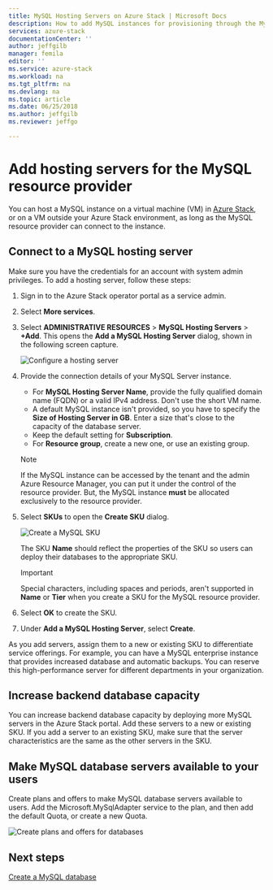 ```yaml
---
title: MySQL Hosting Servers on Azure Stack | Microsoft Docs
description: How to add MySQL instances for provisioning through the MySQL Adapter Resource Provider
services: azure-stack
documentationCenter: ''
author: jeffgilb
manager: femila
editor: ''
ms.service: azure-stack
ms.workload: na
ms.tgt_pltfrm: na
ms.devlang: na
ms.topic: article
ms.date: 06/25/2018
ms.author: jeffgilb
ms.reviewer: jeffgo

---
```


# Add hosting servers for the MySQL resource provider

You can host a MySQL instance on a virtual machine (VM) in [Azure Stack](azure-stack-poc.md), or on a VM outside your Azure Stack environment, as long as the MySQL resource provider can connect to the instance.

## Connect to a MySQL hosting server

Make sure you have the credentials for an account with system admin privileges. To add a hosting server, follow these steps:

1. Sign in to the Azure Stack operator portal as a service admin.
2. Select **More services**.
3. Select **ADMINISTRATIVE RESOURCES** > **MySQL Hosting Servers** > **+Add**. This opens the **Add a MySQL Hosting Server** dialog, shown in the following screen capture.

   ![Configure a hosting server](./media/azure-stack-mysql-rp-deploy/mysql-add-hosting-server-2.png)

4. Provide the connection details of your MySQL Server instance.

   * For **MySQL Hosting Server Name**, provide the fully qualified domain name (FQDN) or a valid IPv4 address. Don't use the short VM name.
   * A default MySQL instance isn't provided, so you have to specify the **Size of Hosting Server in GB**. Enter a size that's close to the capacity of the database server.
   * Keep the default setting for **Subscription**.
   * For **Resource group**, create a new one, or use an existing group.

   > [!NOTE]
   > If the MySQL instance can be accessed by the tenant and the admin Azure Resource Manager, you can put it under the control of the resource provider. But, the MySQL instance **must** be allocated exclusively to the resource provider.

5. Select **SKUs** to open the **Create SKU** dialog.

   ![Create a MySQL SKU](./media/azure-stack-mysql-rp-deploy/mysql-new-sku.png)

   The SKU **Name** should reflect the properties of the SKU so users can deploy their databases to the appropriate SKU.

   >[!IMPORTANT]
   >Special characters, including spaces and periods, aren't supported in **Name** or **Tier** when you create a SKU for the MySQL resource provider.

6. Select **OK** to create the SKU.
7. Under **Add a MySQL Hosting Server**, select **Create**.

As you add servers, assign them to a new or existing SKU to differentiate service offerings. For example, you can have a MySQL enterprise instance that provides increased database and automatic backups. You can reserve this high-performance server for different departments in your organization.

## Increase backend database capacity

You can increase backend database capacity by deploying more MySQL servers in the Azure Stack portal. Add these servers to a new or existing SKU. If you add a server to an existing SKU, make sure that the server characteristics are the same as the other servers in the SKU.

## Make MySQL database servers available to your users

Create plans and offers to make MySQL database servers available to users. Add the Microsoft.MySqlAdapter service to the plan, and then add the default Quota, or create a new Quota.

![Create plans and offers for databases](./media/azure-stack-mysql-rp-deploy/mysql-new-plan.png)

## Next steps

[Create a MySQL database](azure-stack-mysql-resource-provider-databases.md)